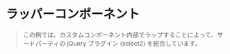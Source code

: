 # ラッパーコンポーネント

> この例では、カスタムコンポーネント内部でラップすることによって、サードパーティの jQuery プラグイン (select2) を統合しています。

<common-codepen-snippet title="Vue 3 Wrapper Component Example" slug="eYZpwOB" tab="js,result" />
